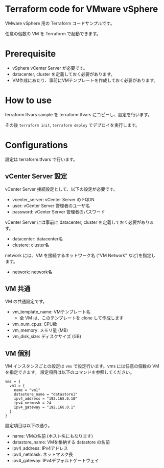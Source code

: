 # Terraform code for VMware vSphere

VMware vSphere 用の Terraform コードサンプルです。

任意の個数の VM を Terraform で起動できます。

# Prerequisite

* vSphere vCenter Server が必要です。
* datacenter, cluster を定義しておく必要があります。
* VM作成にあたり、事前にVMテンプレートを作成しておく必要があります。

# How to use

terraform.tfvars.sample を terraform.tfvars にコピーし、設定を行います。

その後 `terraform init`, `terraform deploy` でデプロイを実行します。

# Configurations

設定は terraform.tfvars で行います。

## vCenter Server 設定

vCenter Server 接続設定として、以下の設定が必要です。

* vcenter_server: vCenter Server の FQDN
* user: vCenter Server 管理者のユーザ名
* password: vCenter Server 管理者のパスワード

vCenter Server には事前に datacenter, cluster を定義しておく必要があります。

* datacenter: datacenter名
* clustere: cluster名

network には、VM を接続するネットワーク名 ("VM Network" など)を指定します。

* network: network名

## VM 共通

VM の共通設定です。

* vm_template_name: VMテンプレート名
  - 全 VM は、このテンプレートを clone して作成します
* vm_num_cpus: CPU数
* vm_memory: メモリ量 (MB)
* vm_disk_size: ディスクサイズ (GB)

## VM 個別

VM インスタンスごとの設定は `vms` で設定行います。vms には任意の個数の VM を指定できます。
設定項目は以下のコマンドを参照してください。

```
vms = {
  vm1 = {
    name = "vm1"
    datastore_name = "datastore1"
    ipv4_address = "192.168.0.10"
    ipv4_netmask = 24
    ipv4_gateway = "192.168.0.1"
  }
}
```

設定項目は以下の通り。

* name: VMの名前 (ホスト名にもなります)
* datastore_name: VMを格納する datastore の名前
* ipv4_address: IPv4アドレス
* ipv4_netmask: ネットマスク長
* ipv4_gateway: IPv4デフォルトゲートウェイ

